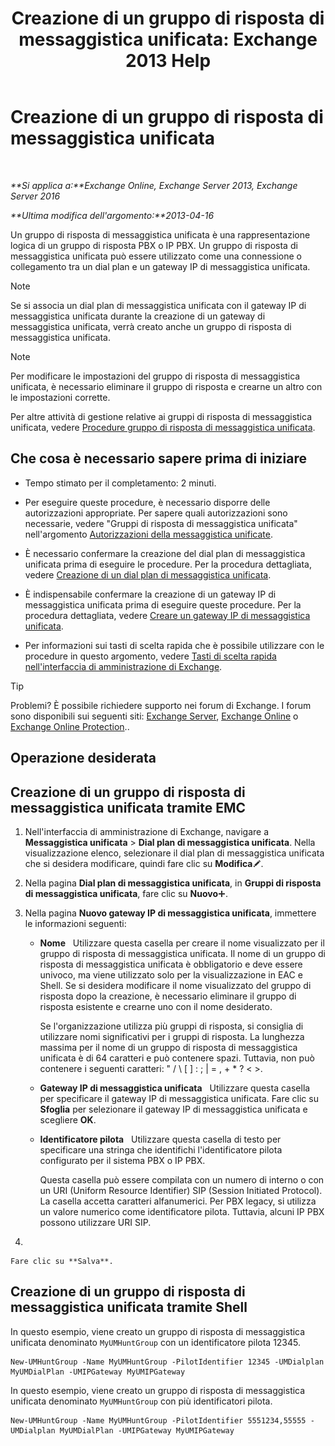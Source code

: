 ﻿---
title: 'Creazione di un gruppo di risposta di messaggistica unificata: Exchange 2013 Help'
TOCTitle: Creazione di un gruppo di risposta di messaggistica unificata
ms:assetid: 43ecb1ec-5f82-4516-9010-de8f954d3758
ms:mtpsurl: https://technet.microsoft.com/it-it/library/Aa997679(v=EXCHG.150)
ms:contentKeyID: 50555577
ms.date: 05/22/2018
mtps_version: v=EXCHG.150
f1_keywords:
- Microsoft.Exchange.Management.SnapIn.Esm.Servers.UnifiedMessaging.CreateUMHuntGroupWizardForm.CreateUMHuntGroupWizardPage1
ms.translationtype: MT
---

# Creazione di un gruppo di risposta di messaggistica unificata

 

_**Si applica a:**Exchange Online, Exchange Server 2013, Exchange Server 2016_

_**Ultima modifica dell'argomento:**2013-04-16_

Un gruppo di risposta di messaggistica unificata è una rappresentazione logica di un gruppo di risposta PBX o IP PBX. Un gruppo di risposta di messaggistica unificata può essere utilizzato come una connessione o collegamento tra un dial plan e un gateway IP di messaggistica unificata.


> [!NOTE]
> Se si associa un dial plan di messaggistica unificata con il gateway IP di messaggistica unificata durante la creazione di un gateway di messaggistica unificata, verrà creato anche un gruppo di risposta di messaggistica unificata.




> [!NOTE]
> Per modificare le impostazioni del gruppo di risposta di messaggistica unificata, è necessario eliminare il gruppo di risposta e crearne un altro con le impostazioni corrette.



Per altre attività di gestione relative ai gruppi di risposta di messaggistica unificata, vedere [Procedure gruppo di risposta di messaggistica unificata](um-hunt-group-procedures-exchange-2013-help.md).

## Che cosa è necessario sapere prima di iniziare

  - Tempo stimato per il completamento: 2 minuti.

  - Per eseguire queste procedure, è necessario disporre delle autorizzazioni appropriate. Per sapere quali autorizzazioni sono necessarie, vedere "Gruppi di risposta di messaggistica unificata" nell'argomento [Autorizzazioni della messaggistica unificate](unified-messaging-permissions-exchange-2013-help.md).

  - È necessario confermare la creazione del dial plan di messaggistica unificata prima di eseguire le procedure. Per la procedura dettagliata, vedere [Creazione di un dial plan di messaggistica unificata](create-a-um-dial-plan-exchange-2013-help.md).

  - È indispensabile confermare la creazione di un gateway IP di messaggistica unificata prima di eseguire queste procedure. Per la procedura dettagliata, vedere [Creare un gateway IP di messaggistica unificata](create-a-um-ip-gateway-exchange-2013-help.md).

  - Per informazioni sui tasti di scelta rapida che è possibile utilizzare con le procedure in questo argomento, vedere [Tasti di scelta rapida nell'interfaccia di amministrazione di Exchange](keyboard-shortcuts-in-the-exchange-admin-center-exchange-online-protection-help.md).


> [!TIP]
> Problemi? È possibile richiedere supporto nei forum di Exchange. I forum sono disponibili sui seguenti siti: <A href="https://go.microsoft.com/fwlink/p/?linkid=60612">Exchange Server</A>, <A href="https://go.microsoft.com/fwlink/p/?linkid=267542">Exchange Online</A> o <A href="https://go.microsoft.com/fwlink/p/?linkid=285351">Exchange Online Protection</A>..



## Operazione desiderata

## Creazione di un gruppo di risposta di messaggistica unificata tramite EMC

1.  Nell'interfaccia di amministrazione di Exchange, navigare a **Messaggistica unificata** \> **Dial plan di messaggistica unificata**. Nella visualizzazione elenco, selezionare il dial plan di messaggistica unificata che si desidera modificare, quindi fare clic su **Modifica**![Icona Modifica](images/JJ218640.6f53ccb2-1f13-4c02-bea0-30690e6ea71d(EXCHG.150).gif "Icona Modifica").

2.  Nella pagina **Dial plan di messaggistica unificata**, in **Gruppi di risposta di messaggistica unificata**, fare clic su **Nuovo**![Icona Aggiungi](images/JJ218640.c1e75329-d6d7-4073-a27d-498590bbb558(EXCHG.150).gif "Icona Aggiungi").

3.  Nella pagina **Nuovo gateway IP di messaggistica unificata**, immettere le informazioni seguenti:
    
      - **Nome**   Utilizzare questa casella per creare il nome visualizzato per il gruppo di risposta di messaggistica unificata. Il nome di un gruppo di risposta di messaggistica unificata è obbligatorio e deve essere univoco, ma viene utilizzato solo per la visualizzazione in EAC e Shell. Se si desidera modificare il nome visualizzato del gruppo di risposta dopo la creazione, è necessario eliminare il gruppo di risposta esistente e crearne uno con il nome desiderato.
        
        Se l'organizzazione utilizza più gruppi di risposta, si consiglia di utilizzare nomi significativi per i gruppi di risposta. La lunghezza massima per il nome di un gruppo di risposta di messaggistica unificata è di 64 caratteri e può contenere spazi. Tuttavia, non può contenere i seguenti caratteri: " / \\ \[ \] : ; | = , + \* ? \< \>.
    
      - **Gateway IP di messaggistica unificata**   Utilizzare questa casella per specificare il gateway IP di messaggistica unificata. Fare clic su **Sfoglia** per selezionare il gateway IP di messaggistica unificata e scegliere **OK**.
    
      - **Identificatore pilota**   Utilizzare questa casella di testo per specificare una stringa che identifichi l'identificatore pilota configurato per il sistema PBX o IP PBX.
        
        Questa casella può essere compilata con un numero di interno o con un URI (Uniform Resource Identifier) SIP (Session Initiated Protocol). La casella accetta caratteri alfanumerici. Per PBX legacy, si utilizza un valore numerico come identificatore pilota. Tuttavia, alcuni IP PBX possono utilizzare URI SIP.

4.  
    
    Fare clic su **Salva**.

## Creazione di un gruppo di risposta di messaggistica unificata tramite Shell

In questo esempio, viene creato un gruppo di risposta di messaggistica unificata denominato `MyUMHuntGroup` con un identificatore pilota 12345.

    New-UMHuntGroup -Name MyUMHuntGroup -PilotIdentifier 12345 -UMDialplan MyUMDialPlan -UMIPGateway MyUMIPGateway

In questo esempio, viene creato un gruppo di risposta di messaggistica unificata denominato `MyUMHuntGroup` con più identificatori pilota.

    New-UMHuntGroup -Name MyUMHuntGroup -PilotIdentifier 5551234,55555 -UMDialplan MyUMDialPlan -UMIPGateway MyUMIPGateway

